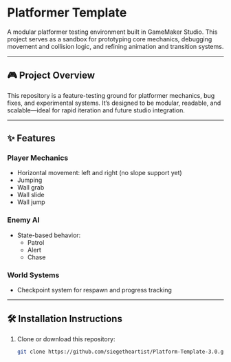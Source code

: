 # Platformer Template

A modular platformer testing environment built in GameMaker Studio. This project serves as a sandbox for prototyping core mechanics, debugging movement and collision logic, and refining animation and transition systems.

---

## 🎮 Project Overview

This repository is a feature-testing ground for platformer mechanics, bug fixes, and experimental systems. It’s designed to be modular, readable, and scalable—ideal for rapid iteration and future studio integration.

---

## ✨ Features

### Player Mechanics
- Horizontal movement: left and right (no slope support yet)
- Jumping
- Wall grab
- Wall slide
- Wall jump

### Enemy AI
- State-based behavior:
  - Patrol
  - Alert
  - Chase

### World Systems
- Checkpoint system for respawn and progress tracking

---

## 🛠️ Installation Instructions

1. Clone or download this repository:
   ```bash
   git clone https://github.com/siegetheartist/Platform-Template-3.0.git
